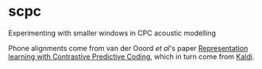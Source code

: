 # scpc
Experimenting with smaller windows in CPC acoustic modelling

Phone alignments come from van der Ooord *et al*'s paper [Representation
learning with Contrastive Predictive Coding](https://arxiv.org/abs/1807.03748),
which in turn come from
[Kaldi](https://github.com/kaldi-asr/kaldi/tree/master/egs/librispeech/s5).
